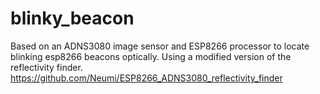 # blinky_beacon
Based on an ADNS3080 image sensor and ESP8266 processor to locate blinking esp8266 beacons optically. Using a 
modified version of the reflectivity finder. https://github.com/Neumi/ESP8266_ADNS3080_reflectivity_finder
